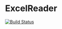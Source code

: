 # ExcelReader
[![Build Status](https://travis-ci.org/brian80122/ExcelReader.svg?branch=master)](https://travis-ci.org/brian80122/ExcelReader)